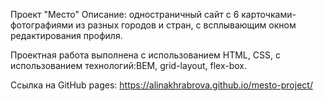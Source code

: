 Проект "Место"
Описание: одноcтраничный сайт с 6 карточками-фотографиями из разных городов и стран, с всплывающим окном редактирования профиля.

Проектная работа выполнена с использованием HTML, CSS, с использованием технологий:BEM, grid-layout, flex-box. 

Cсылка на GitHub pages: https://alinakhrabrova.github.io/mesto-project/